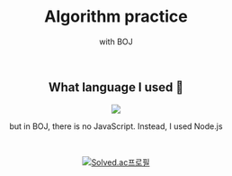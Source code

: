 <div align="center">

# Algorithm practice

<p> with BOJ </p>

<br>

## What language I used 📓

<img src="https://img.shields.io/badge/JavaScript-F7DF1E?style=flat-square&logo=JavaScript&logoColor=white"/>

<p> but in BOJ, there is no JavaScript. Instead, I used Node.js </p>

<br>

[![Solved.ac프로필](http://mazassumnida.wtf/api/v2/generate_badge?boj=chaevivin)](https://solved.ac/chaevivin)

</div>
